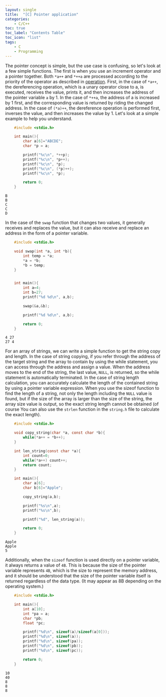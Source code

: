 ```yaml
---
layout: single
title:  "[C] Pointer application"
categories:
    - C/C++
toc: true
toc_label: "Contents Table"
toc_icon: "list"
tags: 
    - C
    - Programming
---
```



The pointer concept is simple, but the use case is confusing, so let's look at a few simple functions. The first is when you use an increment operator and a pointer together. Both `*a++` and `*++a` are processed according to the priority of the operator as described in [operation][op]. First, in the case of `*a++`, the dereferencing operation, which is a unary operator close to a, is executed, receives the value, prints it, and then increases the address of the pointer variable `a` by 1. In the case of `*++a`, the address of a is increased by 1 first, and the corresponding value is returned by riding the changed address. In the case of `(*a)++`, the dereference operation is performed first, inverses the value, and then increases the value by 1. Let's look at a simple example to help you understand.



```c
    #include <stdio.h>

    int main(){
        char a[6]="ABCDE";
        char *p = a;

        printf("%c\n", *++p);
        printf("%c\n", *p++);
        printf("%c\n", *p);
        printf("%c\n", (*p)++);
        printf("%c\n", *p);

        return 0; 
    }
```

```
B
B
C
C
D
```


In the case of the `swap` function that changes two values, it generally receives and replaces the value, but it can also receive and replace an address in the form of a pointer variable.



```c
    #include <stdio.h>

    void swap(int *a, int *b){
        int temp = *a;
        *a = *b;
        *b = temp;
    }


    int main(){
        int a=4;
        int b=27; 
        printf("%d %d\n", a,b);

        swap(&a,&b);

        printf("%d %d\n", a,b);

        return 0; 
    }
```

```
4 27
27 4

```


For an array of strings, we can write a simple function to get the string copy and length. In the case of string copying, if you refer through the address of the target string and the array to contain by using the while statement, you can access through the address and assign a value. When the address moves to the end of the string, the last value, `NULL`, is returned, so the while statement is automatically terminated. In the case of string length calculation, you can accurately calculate the length of the contained string by using a pointer variable expression. When you use the sizeof function to find the length of a string, not only the length including the `NULL` value is found, but if the size of the array is larger than the size of the string, the array size value is output, so the exact string length cannot be obtained (of course You can also use the `strlen` function in the `string.h` file to calculate the exact length).



```c
    #include <stdio.h>

    void copy_string(char *a, const char *b){
        while(*a++ = *b++);
    }

    int len_string(const char *a){
        int count=0;
        while(*a++) count++;
        return count; 
    }

    int main(){
        char a[6];
        char b[6]="Apple";

        copy_string(a,b);

        printf("%s\n",a);
        printf("%s\n",b);

        printf("%d", len_string(a));

        return 0; 
    }
```

```
Apple
Apple
5
```


Additionally, when the `sizeof` function is used directly on a pointer variable, it always returns a value of `4B`. This is because the size of the pointer variable represents `4B`, which is the size to represent the memory address, and it should be understood that the size of the pointer variable itself is returned regardless of the data type.
(It may appear as 8B depending on the operating system.)



```c
    #include <stdio.h>

    int main(){
        int a[10];
        int *pa = a;
        char *pb; 
        float *pc;

        printf("%d\n", sizeof(a)/sizeof(a[0]));
        printf("%d\n", sizeof(a));
        printf("%d\n", sizeof(pa));
        printf("%d\n", sizeof(pb));
        printf("%d\n", sizeof(pc));

        return 0; 
    }
```

```
10
40
8
8
8
```


[op]: https://polymath-youn.github.io/polymath-youn.github.com/c/c++/four-arithmetic-operations/